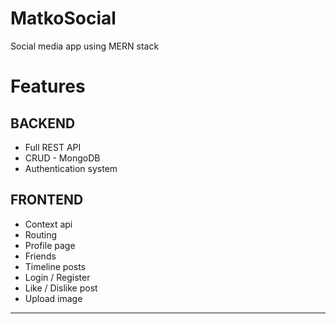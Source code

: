 # MatkoSocial
Social media app using MERN stack

<h1> <b>Features</b> </h1>
<h2> BACKEND </h2> 
<ul>
  <li> Full REST API </li>
  <li> CRUD - MongoDB </li>
  <li> Authentication system </li>
</ul>

<h2> FRONTEND </h2> 
<ul>
  <li> Context api  </li>
  <li> Routing </li>
  <li> Profile page </li>
  <li> Friends </li>
  <li> Timeline posts </li>
  <li> Login / Register </li>
  <li> Like / Dislike post </li>
  <li> Upload image </li>
</ul>

<hr>
<img src="https://user-images.githubusercontent.com/99608089/155840440-f4b50040-7687-4419-8b83-232a9dc0a343.png" alt="" srcset="" />
<img src="https://user-images.githubusercontent.com/99608089/155840524-d2c12629-27f9-439c-98c6-ee13d8061736.png" alt="" srcset="" />
<img src="https://user-images.githubusercontent.com/99608089/155840580-7883e1b5-6e36-4402-987d-a2dba23418dc.png" alt="" srcset="" />
<img src="https://user-images.githubusercontent.com/99608089/155840702-480bf4ed-3648-4f24-a180-ff6b5d1a987a.png" alt="" srcset="" />

